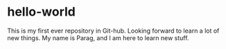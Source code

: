 # hello-world
This is my first ever repository in Git-hub. Looking forward to learn a lot of new things.
My name is Parag, and I am here to learn new stuff.
